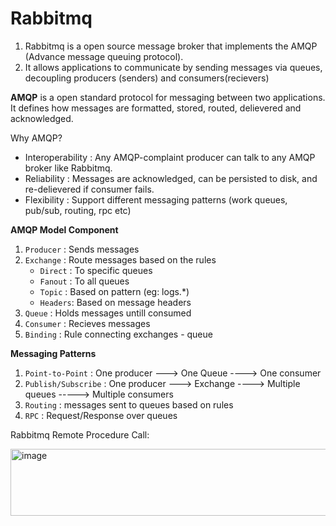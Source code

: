 # Rabbitmq
1. Rabbitmq is a open source message broker that implements the AMQP (Advance message queuing protocol).
2. It allows applications to communicate by sending messages via queues, decoupling producers (senders) and consumers(recievers)


**AMQP** is a open standard protocol for messaging between two applications. It defines how messages
are formatted, stored, routed, delievered and acknowledged.

Why AMQP?
- Interoperability : Any AMQP-complaint producer can talk to any AMQP broker like Rabbitmq.
- Reliability : Messages are acknowledged, can be persisted to disk, and re-delievered if consumer fails.
- Flexibility : Support different messaging patterns (work queues, pub/sub, routing, rpc etc)


 **AMQP Model Component**
 1. `Producer` : Sends messages
 2. `Exchange` : Route messages based on the rules
    - `Direct` : To specific queues
    - `Fanout` : To all queues
    - `Topic` : Based on pattern (eg: logs.*)
    - `Headers`: Based on message headers
  3. `Queue` : Holds messages untill consumed
  4. `Consumer` : Recieves messages
  5. `Binding` :  Rule connecting exchanges - queue

**Messaging Patterns**
1. `Point-to-Point` : One producer ---> One Queue ----> One consumer
2. `Publish/Subscribe` : One producer ---> Exchange ----> Multiple queues -----> Multiple consumers
3. `Routing` : messages sent to queues based on rules
4. `RPC` : Request/Response over queues

Rabbitmq Remote Procedure Call:

<img width="768" height="107" alt="image" src="https://github.com/user-attachments/assets/0e6486ea-25c5-438c-8e2b-212a7bcf9e3c" />



